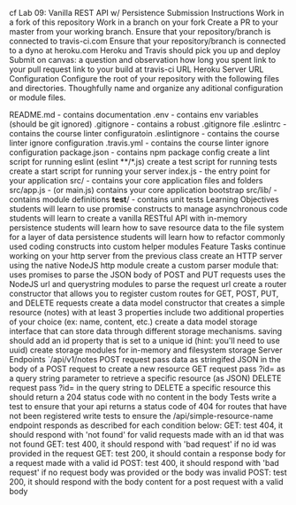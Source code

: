 cf Lab 09: Vanilla REST API w/ Persistence
Submission Instructions
Work in a fork of this repository
Work in a branch on your fork
Create a PR to your master from your working branch.
Ensure that your repository/branch is connected to travis-ci.com
Ensure that your repository/branch is connected to a dyno at heroku.com
Heroku and Travis should pick you up and deploy
Submit on canvas:
a question and observation
how long you spent
link to your pull request
link to your build at travis-ci URL
Heroku Server URL
Configuration
Configure the root of your repository with the following files and directories. Thoughfully name and organize any aditional configuration or module files.

README.md - contains documentation
.env - contains env variables (should be git ignored)
.gitignore - contains a robust .gitignore file
.eslintrc - contains the course linter configuratoin
.eslintignore - contains the course linter ignore configuration
.travis.yml - contains the course linter ignore configuration
package.json - contains npm package config
create a lint script for running eslint (eslint **/*.js)
create a test script for running tests
create a start script for running your server
index.js - the entry point for your application
src/ - contains your core application files and folders
src/app.js - (or main.js) contains your core application bootstrap
src/lib/ - contains module definitions
__test__/ - contains unit tests
Learning Objectives
students will learn to use promise constructs to manage asynchronous code
students will learn to create a vanilla RESTful API with in-memory persistence
students will learn how to save resource data to the file system for a layer of data persistence
students will learn how to refactor commonly used coding constructs into custom helper modules
Feature Tasks
continue working on your http server from the previous class
create an HTTP server using the native NodeJS http module
create a custom parser module that:
uses promises to parse the JSON body of POST and PUT requests
uses the NodeJS url and querystring modules to parse the request url
create a router constructor that allows you to register custom routes for GET, POST, PUT, and DELETE requests
create a data model constructor that creates a simple resource (notes) with at least 3 properties
include two additional properties of your choice (ex: name, content, etc.)
create a data model storage interface that can store data through different storage mechanisms.
saving should add an id property that is set to a unique id (hint: you'll need to use uuid)
create storage modules for in-memory and filesystem storage
Server Endpoints
`/api/v1/notes
POST request
pass data as stringifed JSON in the body of a POST request to create a new resource
GET request
pass ?id=<uuid> as a query string parameter to retrieve a specific resource (as JSON)
DELETE request
pass ?id=<uuid> in the query string to DELETE a specific resource
this should return a 204 status code with no content in the body
Tests
write a test to ensure that your api returns a status code of 404 for routes that have not been registered
write tests to ensure the /api/simple-resource-name endpoint responds as described for each condition below:
GET: test 404, it should respond with 'not found' for valid requests made with an id that was not found
GET: test 400, it should respond with 'bad request' if no id was provided in the request
GET: test 200, it should contain a response body for a request made with a valid id
POST: test 400, it should respond with 'bad request' if no request body was provided or the body was invalid
POST: test 200, it should respond with the body content for a post request with a valid body